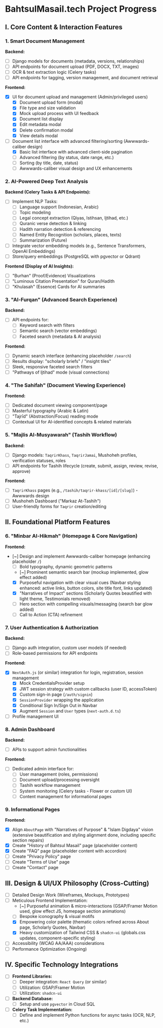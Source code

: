 # BahtsulMasail.tech Project Progress

## I. Core Content & Interaction Features

### 1. Smart Document Management

**Backend:**
- [ ] Django models for documents (metadata, versions, relationships)
- [ ] API endpoints for document upload (PDF, DOCX, TXT, images)
- [ ] OCR & text extraction logic (Celery tasks)
- [ ] API endpoints for tagging, version management, and document retrieval

**Frontend:**
- [x] UI for document upload and management (Admin/privileged users)
  - [x] Document upload form (modal)
  - [x] File type and size validation
  - [x] Mock upload process with UI feedback
  - [x] Document list display
  - [x] Edit metadata modal
  - [x] Delete confirmation modal
  - [x] View details modal
- [ ] Document list interface with advanced filtering/sorting (Awwwards-caliber design)
  - [x] Basic list interface with advanced client-side pagination
  - [ ] Advanced filtering (by status, date range, etc.)
  - [ ] Sorting (by title, date, status)
  - [ ] Awwwards-caliber visual design and UX enhancements

### 2. AI-Powered Deep Text Analysis

**Backend (Celery Tasks & API Endpoints):**
- [ ] Implement NLP Tasks:
    - [ ] Language support (Indonesian, Arabic)
    - [ ] Topic modeling
    - [ ] Legal concept extraction (Qiyas, Istihsan, Ijtihad, etc.)
    - [ ] Quranic verse detection & linking
    - [ ] Hadith narration detection & referencing
    - [ ] Named Entity Recognition (scholars, places, texts)
    - [ ] Summarization (Future)
- [ ] Integrate vector embedding models (e.g., Sentence Transformers, OpenAI Embeddings)
- [ ] Store/query embeddings (PostgreSQL with pgvector or Qdrant)

**Frontend (Display of AI Insights):**
- [ ] "Burhan" (Proof/Evidence) Visualizations
- [ ] "Luminous Citation Presentation" for Quran/Hadith
- [ ] "Khulasah" (Essence) Cards for AI summaries

### 3. "Al-Furqan" (Advanced Search Experience)

**Backend:**
- [ ] API endpoints for:
    - [ ] Keyword search with filters
    - [ ] Semantic search (vector embeddings)
    - [ ] Faceted search (metadata & AI analysis)

**Frontend:**
- [ ] Dynamic search interface (enhancing placeholder `/search`)
- [ ] Results display: "scholarly briefs" / "insight tiles"
- [ ] Sleek, responsive faceted search filters
- [ ] "Pathways of Ijtihad" mode (visual connections)

### 4. "The Sahifah" (Document Viewing Experience)

**Frontend:**
- [ ] Dedicated document viewing component/page
- [ ] Masterful typography (Arabic & Latin)
- [ ] "Tajrīd" (Abstraction/Focus) reading mode
- [ ] Contextual UI for AI-identified concepts & related materials

### 5. "Majlis Al-Musyawarah" (Tashih Workflow)

**Backend:**
- [ ] Django models: `TaqrirKhass`, `TaqrirJamai`, Mushoheh profiles, verification statuses, roles
- [ ] API endpoints for Tashih lifecycle (create, submit, assign, review, revise, approve)

**Frontend:**
- [ ] `TaqrirKhass` pages (e.g., `/tashih/taqrir-khass/[id]/[slug]`) - Awwwards design
- [ ] Mushoheh Dashboard ("Markaz At-Tashih")
- [ ] User-friendly forms for `Taqrir` creation/editing

## II. Foundational Platform Features

### 6. "Minbar Al-Hikmah" (Homepage & Core Navigation)

**Frontend:**
- [~] Design and implement Awwwards-caliber homepage (enhancing placeholder `/`)
    - [ ] Bold typography, dynamic geometric patterns
    - [~] Prominent semantic search bar (mockup implemented, glow effect added)
    - [x] Purposeful navigation with clear visual cues (Navbar styling enhanced: active links, button colors, site title font, links updated)
    - [x] "Narratives of Impact" sections (Scholarly Quotes beautified with light theme, Testimonials removed)
    - [ ] Hero section with compelling visuals/messaging (search bar glow added)
    - [ ] Call to Action (CTA) refinement

### 7. User Authentication & Authorization

**Backend:**
- [ ] Django auth integration, custom user models (if needed)
- [ ] Role-based permissions for API endpoints

**Frontend:**
- [x] `NextAuth.js` (or similar) integration for login, registration, session management
    - [x] Mock CredentialsProvider setup
    - [x] JWT session strategy with custom callbacks (user ID, accessToken)
    - [x] Custom sign-in page (`/auth/signin`)
    - [x] `SessionProvider` wrapping the application
    - [x] Conditional Sign In/Sign Out in Navbar
    - [x] Augment `Session` and `User` types (`next-auth.d.ts`)
- [ ] Profile management UI

### 8. Admin Dashboard

**Backend:**
- [ ] APIs to support admin functionalities

**Frontend:**
- [ ] Dedicated admin interface for:
    - [ ] User management (roles, permissions)
    - [ ] Document upload/processing oversight
    - [ ] Tashih workflow management
    - [ ] System monitoring (Celery tasks - Flower or custom UI)
    - [ ] Content management for informational pages

### 9. Informational Pages

**Frontend:**
- [x] Align `AboutPage` with "Narratives of Purpose" & "Islam Digdaya" vision (extensive beautification and styling alignment done, including specific section repairs)
- [x] Create "History of Bahtsul Masail" page (placeholder content)
- [x] Create "FAQ" page (placeholder content with accordion)
- [ ] Create "Privacy Policy" page
- [ ] Create "Terms of Use" page
- [ ] Create "Contact" page

## III. Design & UI/UX Philosophy (Cross-Cutting)

- [ ] Detailed Design Work (Wireframes, Mockups, Prototypes)
- [ ] Meticulous Frontend Implementation:
    - [~] Purposeful animation & micro-interactions (GSAP/Framer Motion used, glow effect JS, homepage section animations)
    - [ ] Bespoke iconography & visual motifs
    - [x] Empowering color palette (thematic colors refined across About page, Scholarly Quotes, Navbar)
    - [x] Heavy customization of Tailwind CSS & `shadcn-ui` (globals.css updates, component-specific styling)
- [ ] Accessibility (WCAG AA/AAA) considerations
- [ ] Performance Optimization (Ongoing)

## IV. Specific Technology Integrations

- [ ] **Frontend Libraries:**
    - [ ] Deeper integration: `React Query` (or similar)
    - [ ] Utilization: GSAP/Framer Motion
    - [ ] Utilization: `shadcn-ui`
- [ ] **Backend Database:**
    - [ ] Setup and use `pgvector` in Cloud SQL
- [ ] **Celery Task Implementation:**
    - [ ] Define and implement Python functions for async tasks (OCR, NLP, etc.) 